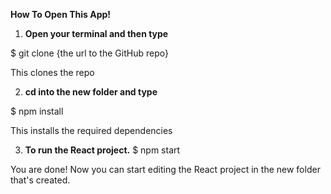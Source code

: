 **How To Open This App!**

1. **Open your terminal and then type**

$ git clone {the url to the GitHub repo}

This clones the repo

2. **cd into the new folder and type**

$ npm install

This installs the required dependencies

3. **To run the React project.**
$ npm start

You are done! Now you can start editing the React project in the new folder that's created.
